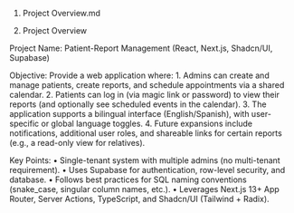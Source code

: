 1. Project Overview.md

1. Project Overview

Project Name:
Patient-Report Management (React, Next.js, Shadcn/UI, Supabase)

Objective:
Provide a web application where:
	1.	Admins can create and manage patients, create reports, and schedule appointments via a shared calendar.
	2.	Patients can log in (via magic link or password) to view their reports (and optionally see scheduled events in the calendar).
	3.	The application supports a bilingual interface (English/Spanish), with user-specific or global language toggles.
	4.	Future expansions include notifications, additional user roles, and shareable links for certain reports (e.g., a read-only view for relatives).

Key Points:
	•	Single-tenant system with multiple admins (no multi-tenant requirement).
	•	Uses Supabase for authentication, row-level security, and database.
	•	Follows best practices for SQL naming conventions (snake_case, singular column names, etc.).
	•	Leverages Next.js 13+ App Router, Server Actions, TypeScript, and Shadcn/UI (Tailwind + Radix).